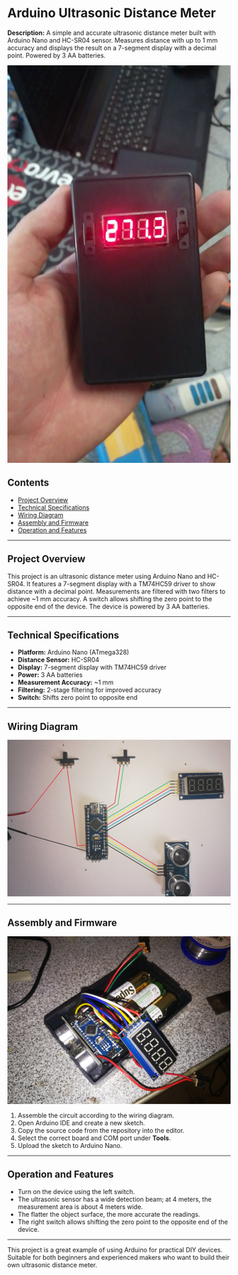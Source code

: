 # Arduino Ultrasonic Distance Meter

**Description:** A simple and accurate ultrasonic distance meter built with Arduino Nano and HC-SR04 sensor. Measures distance with up to 1 mm accuracy and displays the result on a 7-segment display with a decimal point. Powered by 3 AA batteries.


![Photo](./docs/media/9.jpg)

## Contents

- [Project Overview](#project-overview)
- [Technical Specifications](#technical-specifications)
- [Wiring Diagram](#wiring-diagram)
- [Assembly and Firmware](#assembly-and-firmware)
- [Operation and Features](#operation-and-features)

---

## Project Overview

This project is an ultrasonic distance meter using Arduino Nano and HC-SR04. It features a 7-segment display with a TM74HC59 driver to show distance with a decimal point. Measurements are filtered with two filters to achieve ~1 mm accuracy. A switch allows shifting the zero point to the opposite end of the device. The device is powered by 3 AA batteries.

---

## Technical Specifications

- **Platform:** Arduino Nano (ATmega328)  
- **Distance Sensor:** HC-SR04  
- **Display:** 7-segment display with TM74HC59 driver  
- **Power:** 3 AA batteries  
- **Measurement Accuracy:** ~1 mm  
- **Filtering:** 2-stage filtering for improved accuracy  
- **Switch:** Shifts zero point to opposite end  

---

## Wiring Diagram

![Scheme](./docs/scheme.jpg)

---

## Assembly and Firmware

![Photo](./docs/media/6.jpg)

1. Assemble the circuit according to the wiring diagram.  
2. Open Arduino IDE and create a new sketch.  
3. Copy the source code from the repository into the editor.  
4. Select the correct board and COM port under **Tools**.  
5. Upload the sketch to Arduino Nano.  

---

## Operation and Features

- Turn on the device using the left switch.  
- The ultrasonic sensor has a wide detection beam; at 4 meters, the measurement area is about 4 meters wide.  
- The flatter the object surface, the more accurate the readings.  
- The right switch allows shifting the zero point to the opposite end of the device.  

---


This project is a great example of using Arduino for practical DIY devices. Suitable for both beginners and experienced makers who want to build their own ultrasonic distance meter.
